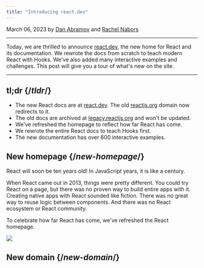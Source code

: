 ```yaml
---
title: "Introducing react.dev"
---
```


March 06, 2023 by [Dan Abramov](https://twitter.com/dan_abramov) and [Rachel Nabors](https://twitter.com/rnabors)

---

<Intro>

Today, we are thrilled to announce [react.dev](https://react.dev), the new home for React and its documentation.
We rewrote the docs from scratch to teach modern React with Hooks. We've also added many interactive examples and challenges. This post will give you a tour of what's new on the site.

</Intro>

---

## tl;dr {/*tldr*/}

* The new React docs are at [react.dev](https://react.dev). The old [reactjs.org](https://reactjs.org) domain now redirects to it.
* The old docs are archived at [legacy.reactjs.org](https://legacy.reactjs.org) and won't be updated.
* We've refreshed the homepage to reflect how far React has come.
* We rewrote the entire React docs to teach Hooks first.
* The new documentation has over 600 interactive examples.


## New homepage {/*new-homepage*/}

React will soon be ten years old! In JavaScript years, it is like a century.

When React came out in 2013, things were pretty different. You could try React on a page, but there was no proven way to build entire apps with it. Creating native apps with React sounded like fiction. There was no great way to reuse logic between components. And there was no React ecosystem or React community.

To celebrate how far React has come, we've refreshed the React homepage.


<div className="rounded-2xl shadow-outer-border dark:shadow-outer-border-dark overflow-hidden" style={{
	maxWidth: 'calc(min(700px,100%))'
}}>


<img src="/images/blog/introducing-react-dev/home-light.png" />

</div>

## New domain {/*new-domain*/}



